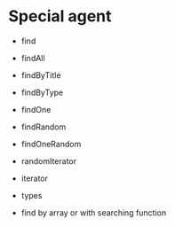 # Special agent

* find
* findAll
* findByTitle
* findByType
* findOne
* findRandom
* findOneRandom
* randomIterator
* iterator
* types

* find by array or with searching function
